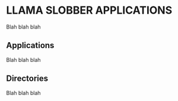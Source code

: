 # LLAMA SLOBBER APPLICATIONS

Blah blah blah

## Applications

Blah blah blah

## Directories

Blah blah blah

